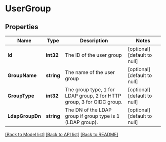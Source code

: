 # UserGroup

## Properties
Name | Type | Description | Notes
------------ | ------------- | ------------- | -------------
**Id** | **int32** | The ID of the user group | [optional] [default to null]
**GroupName** | **string** | The name of the user group | [optional] [default to null]
**GroupType** | **int32** | The group type, 1 for LDAP group, 2 for HTTP group, 3 for OIDC group. | [optional] [default to null]
**LdapGroupDn** | **string** | The DN of the LDAP group if group type is 1 (LDAP group). | [optional] [default to null]

[[Back to Model list]](../README.md#documentation-for-models) [[Back to API list]](../README.md#documentation-for-api-endpoints) [[Back to README]](../README.md)


